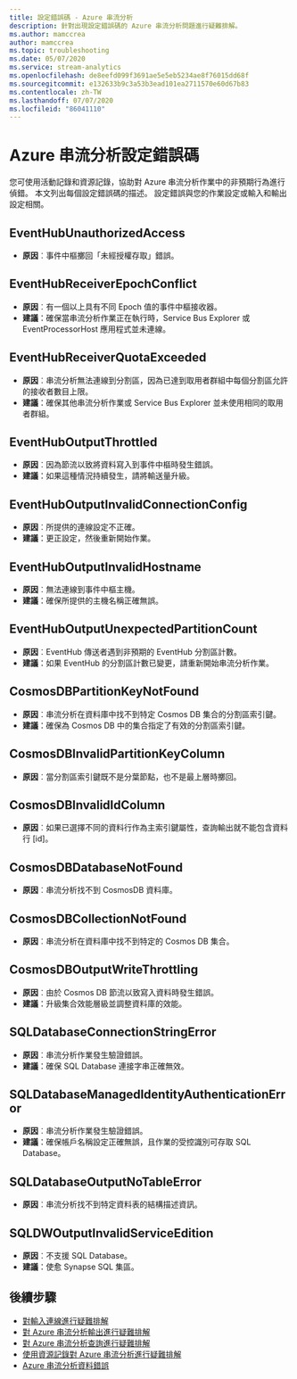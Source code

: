 ```yaml
---
title: 設定錯誤碼 - Azure 串流分析
description: 針對出現設定錯誤碼的 Azure 串流分析問題進行疑難排解。
ms.author: mamccrea
author: mamccrea
ms.topic: troubleshooting
ms.date: 05/07/2020
ms.service: stream-analytics
ms.openlocfilehash: de8eefd099f3691ae5e5eb5234ae8f76015dd68f
ms.sourcegitcommit: e132633b9c3a53b3ead101ea2711570e60d67b83
ms.contentlocale: zh-TW
ms.lasthandoff: 07/07/2020
ms.locfileid: "86041110"
---
```

# <a name="azure-stream-analytics-configuration-error-codes"></a>Azure 串流分析設定錯誤碼

您可使用活動記錄和資源記錄，協助對 Azure 串流分析作業中的非預期行為進行偵錯。 本文列出每個設定錯誤碼的描述。 設定錯誤與您的作業設定或輸入和輸出設定相關。

## <a name="eventhubunauthorizedaccess"></a>EventHubUnauthorizedAccess

* **原因**︰事件中樞擲回「未經授權存取」錯誤。

## <a name="eventhubreceiverepochconflict"></a>EventHubReceiverEpochConflict

* **原因**︰有一個以上具有不同 Epoch 值的事件中樞接收器。
* **建議**：確保當串流分析作業正在執行時，Service Bus Explorer 或 EventProcessorHost 應用程式並未連線。

## <a name="eventhubreceiverquotaexceeded"></a>EventHubReceiverQuotaExceeded

* **原因**︰串流分析無法連線到分割區，因為已達到取用者群組中每個分割區允許的接收者數目上限。
* **建議**：確保其他串流分析作業或 Service Bus Explorer 並未使用相同的取用者群組。

## <a name="eventhuboutputthrottled"></a>EventHubOutputThrottled

* **原因**︰因為節流以致將資料寫入到事件中樞時發生錯誤。
* **建議**：如果這種情況持續發生，請將輸送量升級。

## <a name="eventhuboutputinvalidconnectionconfig"></a>EventHubOutputInvalidConnectionConfig

* **原因**︰所提供的連線設定不正確。
* **建議**：更正設定，然後重新開始作業。

## <a name="eventhuboutputinvalidhostname"></a>EventHubOutputInvalidHostname

* **原因**︰無法連線到事件中樞主機。
* **建議**：確保所提供的主機名稱正確無誤。

## <a name="eventhuboutputunexpectedpartitioncount"></a>EventHubOutputUnexpectedPartitionCount

* **原因**︰EventHub 傳送者遇到非預期的 EventHub 分割區計數。
* **建議**：如果 EventHub 的分割區計數已變更，請重新開始串流分析作業。

## <a name="cosmosdbpartitionkeynotfound"></a>CosmosDBPartitionKeyNotFound

* **原因**︰串流分析在資料庫中找不到特定 Cosmos DB 集合的分割區索引鍵。
* **建議**：確保為 Cosmos DB 中的集合指定了有效的分割區索引鍵。

## <a name="cosmosdbinvalidpartitionkeycolumn"></a>CosmosDBInvalidPartitionKeyColumn

* **原因**︰當分割區索引鍵既不是分葉節點，也不是最上層時擲回。

## <a name="cosmosdbinvalididcolumn"></a>CosmosDBInvalidIdColumn

* **原因**︰如果已選擇不同的資料行作為主索引鍵屬性，查詢輸出就不能包含資料行 \[id]。

## <a name="cosmosdbdatabasenotfound"></a>CosmosDBDatabaseNotFound

* **原因**︰串流分析找不到 CosmosDB 資料庫。

## <a name="cosmosdbcollectionnotfound"></a>CosmosDBCollectionNotFound

* **原因**︰串流分析在資料庫中找不到特定的 Cosmos DB 集合。

## <a name="cosmosdboutputwritethrottling"></a>CosmosDBOutputWriteThrottling

* **原因**︰由於 Cosmos DB 節流以致寫入資料時發生錯誤。
* **建議**：升級集合效能層級並調整資料庫的效能。

## <a name="sqldatabaseconnectionstringerror"></a>SQLDatabaseConnectionStringError

* **原因**︰串流分析作業發生驗證錯誤。
* **建議**：確保 SQL Database 連接字串正確無效。

## <a name="sqldatabasemanagedidentityauthenticationerror"></a>SQLDatabaseManagedIdentityAuthenticationError

* **原因**︰串流分析作業發生驗證錯誤。 
* **建議**：確保帳戶名稱設定正確無誤，且作業的受控識別可存取 SQL Database。

## <a name="sqldatabaseoutputnotableerror"></a>SQLDatabaseOutputNoTableError

* **原因**︰串流分析找不到特定資料表的結構描述資訊。

## <a name="sqldwoutputinvalidserviceedition"></a>SQLDWOutputInvalidServiceEdition

* **原因**︰不支援 SQL Database。
* **建議**：使愈 Synapse SQL 集區。

## <a name="next-steps"></a>後續步驟

* [對輸入連線進行疑難排解](stream-analytics-troubleshoot-input.md)
* [對 Azure 串流分析輸出進行疑難排解](stream-analytics-troubleshoot-output.md)
* [對 Azure 串流分析查詢進行疑難排解](stream-analytics-troubleshoot-query.md)
* [使用資源記錄對 Azure 串流分析進行疑難排解](stream-analytics-job-diagnostic-logs.md)
* [Azure 串流分析資料錯誤](data-errors.md)
